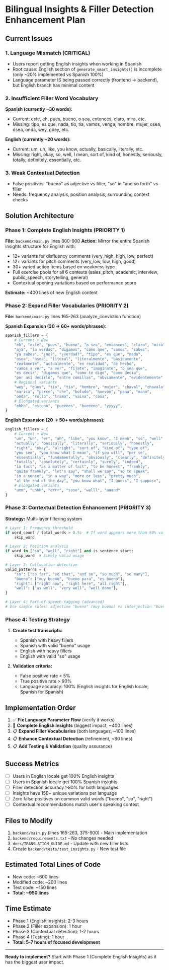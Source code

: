 # Bilingual Insights & Filler Detection Enhancement Plan

## Current Issues

### 1. Language Mismatch (CRITICAL)
- Users report getting English insights when working in Spanish
- Root cause: English section of `generate_smart_insights()` is incomplete (only ~20% implemented vs Spanish 100%)
- Language parameter IS being passed correctly (frontend → backend), but English branch has minimal content

### 2. Insufficient Filler Word Vocabulary
**Spanish (currently ~30 words):**
- Current: este, eh, pues, bueno, o sea, entonces, claro, mira, etc.
- Missing: tipo, es que, nada, tío, tía, vamos, venga, hombre, mujer, osea, ósea, onda, wey, güey, etc.

**English (currently ~20 words):**
- Current: um, uh, like, you know, actually, basically, literally, etc.
- Missing: right, okay, so, well, I mean, sort of, kind of, honestly, seriously, totally, definitely, essentially, etc.

### 3. Weak Contextual Detection
- False positives: "bueno" as adjective vs filler, "so" in "and so forth" vs filler
- Needs: frequency analysis, position analysis, surrounding context checks

## Solution Architecture

### Phase 1: Complete English Insights (PRIORITY 1)
**File:** `backend/main.py` lines 800-900
**Action:** Mirror the entire Spanish insights structure for English with:
- 12+ variants for disfluency comments (very_high, high, low, perfect)
- 12+ variants for pitch comments (very_low, low, high, good)
- 30+ varied action items based on weakness type
- Full exercise pools for all 6 contexts (sales_pitch, academic, interview, public_speech, storytelling, general)
- Contextual opening variations based on performance score

**Estimate:** ~400 lines of new English content

### Phase 2: Expand Filler Vocabularies (PRIORITY 2)
**File:** `backend/main.py` lines 165-263 (analyze_conviction function)

**Spanish Expansion (30 → 60+ words/phrases):**
```python
spanish_fillers = {
    # Current + New
    "eh", "este", "pues", "bueno", "o sea", "entonces", "claro", "mira",
    "ajá", "la verdad", "digamos", "como que", "vamos", "sabes", 
    "ya sabes", "¿no?", "¿verdad?", "tipo", "es que", "nada",
    "osea", "ósea", "literal", "literalmente", "básicamente",
    "realmente", "actualmente", "en realidad", "de hecho",
    "vamos a ver", "a ver", "fíjate", "imagínate", "o sea que",
    "es decir", "digamos que", "como te digo", "como decía",
    "por así decirlo", "entre comillas", "obviamente", "evidentemente",
    # Regional variants
    "wey", "güey", "tío", "tía", "hombre", "mujer", "chaval", "chavala",
    "marica", "parce", "che", "boludo", "huevón", "pana", "mano",
    "onda", "rollo", "trama", "vaina", "cosa",
    # Elongated variants
    "ehhh", "estooo", "pueeees", "bueeeno", "yyyyy",
}
```

**English Expansion (20 → 50+ words/phrases):**
```python
english_fillers = {
    # Current + New
    "um", "uh", "er", "ah", "like", "you know", "I mean", "so", "well",
    "actually", "basically", "literally", "seriously", "honestly",
    "right", "okay", "alright", "sort of", "kind of", "type of",
    "you see", "you know what I mean", "if you will", "per se",
    "essentially", "fundamentally", "obviously", "clearly", "definitely",
    "totally", "absolutely", "certainly", "surely", "indeed",
    "in fact", "as a matter of fact", "to be honest", "frankly",
    "quite frankly", "let's say", "shall we say", "so to speak",
    "in a sense", "in a way", "more or less", "pretty much",
    "at the end of the day", "you know what", "I guess", "I suppose",
    # Elongated variants
    "umm", "uhhh", "errr", "sooo", "welll", "aaand"
}
```

### Phase 3: Contextual Detection Enhancement (PRIORITY 3)
**Strategy:** Multi-layer filtering system

```python
# Layer 1: Frequency threshold
if word_count / total_words > 0.5:  # If word appears more than 50% validly, not a filler
    skip_word

# Layer 2: Position analysis
if word in ["so", "well", "right"] and is_sentence_start:
    skip_word  # Likely valid usage

# Layer 3: Collocation detection
valid_patterns = {
    "so": ["so far", "so that", "and so", "so much", "so many"],
    "bueno": ["muy bueno", "bueno para", "es bueno"],
    "right": ["right now", "right here", "all right"],
    "well": ["as well", "very well", "well done"],
}

# Layer 4: Part-of-speech tagging (advanced)
# Use simple rules: adjective "bueno" (muy bueno) vs interjection "bueno" (bueno, entonces)
```

### Phase 4: Testing Strategy

1. **Create test transcripts:**
   - Spanish with heavy fillers
   - Spanish with valid "bueno" usage
   - English with heavy fillers
   - English with valid "so" usage

2. **Validation criteria:**
   - False positive rate < 5%
   - True positive rate > 90%
   - Language accuracy: 100% (English insights for English locale, Spanish for Spanish)

## Implementation Order

1. ✅ **Fix Language Parameter Flow** (verify it works)
2. 🔄 **Complete English Insights** (biggest impact, ~400 lines)
3. 📋 **Expand Filler Vocabularies** (both languages, ~100 lines)
4. 📋 **Enhance Contextual Detection** (refinement, ~80 lines)
5. 📋 **Add Testing & Validation** (quality assurance)

## Success Metrics

- [ ] Users in English locale get 100% English insights
- [ ] Users in Spanish locale get 100% Spanish insights
- [ ] Filler detection accuracy >90% for both languages
- [ ] Insights have 150+ unique variations per language
- [ ] Zero false positives on common valid words ("bueno", "so", "right")
- [ ] Contextual recommendations match user's speaking context

## Files to Modify

1. `backend/main.py` (lines 165-263, 375-900) - Main implementation
2. `backend/requirements.txt` - No changes needed
3. `docs/TRANSLATION_GUIDE.md` - Update with new filler lists
4. Create `backend/tests/test_insights.py` - New test file

## Estimated Total Lines of Code

- New code: ~600 lines
- Modified code: ~200 lines
- Test code: ~150 lines
- **Total: ~950 lines**

## Time Estimate

- Phase 1 (English insights): 2-3 hours
- Phase 2 (Filler expansion): 1 hour
- Phase 3 (Contextual detection): 1-2 hours  
- Phase 4 (Testing): 1 hour
- **Total: 5-7 hours of focused development**

---

**Ready to implement?** Start with Phase 1 (Complete English Insights) as it has the biggest user impact.
